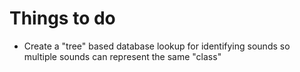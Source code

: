 Things to do
========

- Create a "tree" based database lookup for identifying sounds so multiple
sounds can represent the same "class"

